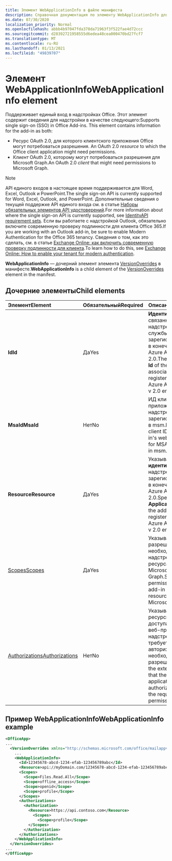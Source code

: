 ```yaml
---
title: Элемент WebApplicationInfo в файле манифеста
description: Справочная документация по элементу WebApplicationInfo для XML-файлов манифеста надстройки Office.
ms.date: 07/30/2020
localization_priority: Normal
ms.openlocfilehash: abbb4b97047fda378da71963f3f522fae4d72ccc
ms.sourcegitcommit: d28392721958555d6edea48cea000470bd27fcf7
ms.translationtype: MT
ms.contentlocale: ru-RU
ms.lasthandoff: 01/13/2021
ms.locfileid: "49839707"
---
```

# <a name="webapplicationinfo-element"></a><span data-ttu-id="a2160-103">Элемент WebApplicationInfo</span><span class="sxs-lookup"><span data-stu-id="a2160-103">WebApplicationInfo element</span></span>

<span data-ttu-id="a2160-104">Поддерживает единый вход в надстройках Office. Этот элемент содержит сведения для надстройки в качестве следующего:</span><span class="sxs-lookup"><span data-stu-id="a2160-104">Supports single sign-on (SSO) in Office Add-ins. This element contains information for the add-in as both:</span></span>

- <span data-ttu-id="a2160-105">Ресурс OAuth 2.0, для которого клиентского приложения Office могут потребоваться разрешения. </span><span class="sxs-lookup"><span data-stu-id="a2160-105">An OAuth 2.0 *resource* to which the Office client application might need permissions.</span></span>
- <span data-ttu-id="a2160-106">*Клиент* OAuth 2.0, которому могут потребоваться разрешения для Microsoft Graph.</span><span class="sxs-lookup"><span data-stu-id="a2160-106">An OAuth 2.0 *client* that might need permissions to Microsoft Graph.</span></span>

> [!NOTE]
> <span data-ttu-id="a2160-107">API единого входов в настоящее время поддерживается для Word, Excel, Outlook и PowerPoint.</span><span class="sxs-lookup"><span data-stu-id="a2160-107">The single sign-on API is currently supported for Word, Excel, Outlook, and PowerPoint.</span></span> <span data-ttu-id="a2160-108">Дополнительные сведения о текущей поддержке API единого входа см. в статье [Наборы обязательных элементов API удостоверений](../requirement-sets/identity-api-requirement-sets.md).</span><span class="sxs-lookup"><span data-stu-id="a2160-108">For more information about where the single sign-on API is currently supported, see [IdentityAPI requirement sets](../requirement-sets/identity-api-requirement-sets.md).</span></span> <span data-ttu-id="a2160-109">Если вы работаете с надстройкой Outlook, обязательно включите современную проверку подлинности для клиента Office 365.</span><span class="sxs-lookup"><span data-stu-id="a2160-109">If you are working with an Outlook add-in, be sure to enable Modern Authentication for the Office 365 tenancy.</span></span> <span data-ttu-id="a2160-110">Сведения о том, как это сделать, см. в статье [Exchange Online: как включить современную проверку подлинности для клиента](https://social.technet.microsoft.com/wiki/contents/articles/32711.exchange-online-how-to-enable-your-tenant-for-modern-authentication.aspx).</span><span class="sxs-lookup"><span data-stu-id="a2160-110">To learn how to do this, see [Exchange Online: How to enable your tenant for modern authentication](https://social.technet.microsoft.com/wiki/contents/articles/32711.exchange-online-how-to-enable-your-tenant-for-modern-authentication.aspx).</span></span>

<span data-ttu-id="a2160-111">**WebApplicationInfo** — дочерний элемент элемента [VersionOverrides](versionoverrides.md) в манифесте.</span><span class="sxs-lookup"><span data-stu-id="a2160-111">**WebApplicationInfo** is a child element of the [VersionOverrides](versionoverrides.md) element in the manifest.</span></span>  

## <a name="child-elements"></a><span data-ttu-id="a2160-112">Дочерние элементы</span><span class="sxs-lookup"><span data-stu-id="a2160-112">Child elements</span></span>

|  <span data-ttu-id="a2160-113">Элемент</span><span class="sxs-lookup"><span data-stu-id="a2160-113">Element</span></span> |  <span data-ttu-id="a2160-114">Обязательный</span><span class="sxs-lookup"><span data-stu-id="a2160-114">Required</span></span>  |  <span data-ttu-id="a2160-115">Описание</span><span class="sxs-lookup"><span data-stu-id="a2160-115">Description</span></span>  |
|:-----|:-----|:-----|
|  <span data-ttu-id="a2160-116">**Id**</span><span class="sxs-lookup"><span data-stu-id="a2160-116">**Id**</span></span>    |  <span data-ttu-id="a2160-117">Да</span><span class="sxs-lookup"><span data-stu-id="a2160-117">Yes</span></span>   |  <span data-ttu-id="a2160-118">**Идентификатор** связанной с надстройкой службы, зарегистрированный в конечной точке Azure Active Directory 2.0.</span><span class="sxs-lookup"><span data-stu-id="a2160-118">The **Application Id** of the add-in's associated service as registered in the Azure Active Directory v 2.0 endpoint.</span></span>|
|  <span data-ttu-id="a2160-119">**MsaId**</span><span class="sxs-lookup"><span data-stu-id="a2160-119">**MsaId**</span></span>    |  <span data-ttu-id="a2160-120">Нет</span><span class="sxs-lookup"><span data-stu-id="a2160-120">No</span></span>   |  <span data-ttu-id="a2160-121">ИД клиента веб-приложения надстройки для MSA, зарегистрированного в msm.live.com.</span><span class="sxs-lookup"><span data-stu-id="a2160-121">The client ID of your add-in's web application for MSA as registered in msm.live.com.</span></span>|
|  <span data-ttu-id="a2160-122">**Resource**</span><span class="sxs-lookup"><span data-stu-id="a2160-122">**Resource**</span></span>  |  <span data-ttu-id="a2160-123">Да</span><span class="sxs-lookup"><span data-stu-id="a2160-123">Yes</span></span>   |  <span data-ttu-id="a2160-124">Указывает **URI идентификатора** надстройки, зарегистрированный в конечной точке Azure Active Directory 2.0.</span><span class="sxs-lookup"><span data-stu-id="a2160-124">Specifies the **Application ID URI** of the add-in as registered in the Azure Active Directory v 2.0 endpoint.</span></span>|
|  [<span data-ttu-id="a2160-125">Scopes</span><span class="sxs-lookup"><span data-stu-id="a2160-125">Scopes</span></span>](scopes.md)                |  <span data-ttu-id="a2160-126">Да</span><span class="sxs-lookup"><span data-stu-id="a2160-126">Yes</span></span>  |  <span data-ttu-id="a2160-127">Указывает разрешения, необходимые надстройки для ресурса, например Microsoft Graph.</span><span class="sxs-lookup"><span data-stu-id="a2160-127">Specifies the permissions that the add-in needs to a resource, such as Microsoft Graph.</span></span>  |
|  [<span data-ttu-id="a2160-128">Authorizations</span><span class="sxs-lookup"><span data-stu-id="a2160-128">Authorizations</span></span>](authorizations.md)  |  <span data-ttu-id="a2160-129">Нет</span><span class="sxs-lookup"><span data-stu-id="a2160-129">No</span></span>   | <span data-ttu-id="a2160-130">Указывает внешние ресурсы, для доступа к которые веб-приложению надстройки требуется авторизация, и необходимые разрешения.</span><span class="sxs-lookup"><span data-stu-id="a2160-130">Specifies the external resources that the add-in's web application needs authorization to and the required permissions.</span></span>|

## <a name="webapplicationinfo-example"></a><span data-ttu-id="a2160-131">Пример WebApplicationInfo</span><span class="sxs-lookup"><span data-stu-id="a2160-131">WebApplicationInfo example</span></span>

```xml
<OfficeApp>
...
  <VersionOverrides xmlns="http://schemas.microsoft.com/office/mailappversionoverrides" xsi:type="VersionOverridesV1_0">
    ...
    <WebApplicationInfo>
      <Id>12345678-abcd-1234-efab-123456789abc</Id>
      <Resource>api://myDomain.com/12345678-abcd-1234-efab-123456789abc</Resource>
      <Scopes>
        <Scope>Files.Read.All</Scope>
        <Scope>offline_access</Scope>
        <Scope>openid</Scope>
        <Scope>profile</Scope>
      </Scopes>
      <Authorizations>
        <Authorization>
          <Resource>https://api.contoso.com</Resource>
            <Scopes>
              <Scope>profile</Scope>
          </Scopes>
        </Authorization>
      </Authorizations>
    </WebApplicationInfo>
  </VersionOverrides>
...
</OfficeApp>
```
